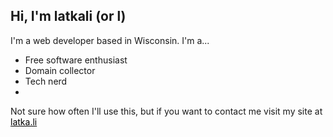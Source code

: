 ## Hi, I'm latkali (or l)
I'm a web developer based in Wisconsin. I'm a...
- Free software enthusiast
- Domain collector
- Tech nerd
- 
Not sure how often I'll use this, but if you want to contact me visit my site at <a href="https://latka.li" style="color: black;">latka.li</a>

<!--
**latkali/latkali** is a ✨ _special_ ✨ repository because its `README.md` (this file) appears on your GitHub profile.

Here are some ideas to get you started:

- 🔭 I’m currently working on ...
- 🌱 I’m currently learning ...
- 👯 I’m looking to collaborate on ...
- 🤔 I’m looking for help with ...
- 💬 Ask me about ...
- 📫 How to reach me: ...
- 😄 Pronouns: ...
- ⚡ Fun fact: ...
-->
